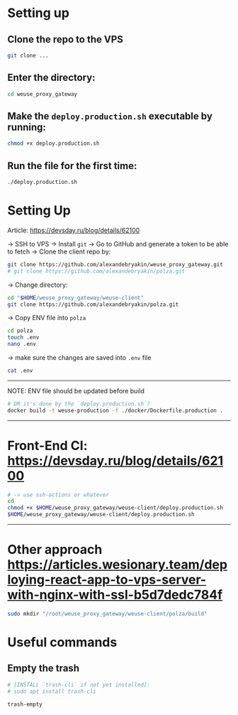 # Setting up

## Clone the repo to the VPS

```bash
git clone ...
```

## Enter the directory:

```bash
cd weuse_proxy_gateway
```

## Make the `deploy.production.sh` executable by running:

```bash
chmod +x deploy.production.sh
```

## Run the file for the first time:

```bash
./deploy.production.sh
```

<!--  -->

# Setting Up

Article: https://devsday.ru/blog/details/62100

-> SSH to VPS
-> Install `git`
-> Go to GitHub and generate a token to be able to fetch
-> Clone the client repo by:

```bash
git clone https://github.com/alexandebryakin/weuse_proxy_gateway.git
# git clone https://github.com/alexandebryakin/polza.git
```

-> Change directory:

```bash
cd "$HOME/weuse_proxy_gateway/weuse-client"
git clone https://github.com/alexandebryakin/polza.git
```

-> Copy ENV file into `polza`

```bash
cd polza
touch .env
nano .env
```

-> make sure the changes are saved into `.env` file

```bash
cat .env
```

---

NOTE: ENV file should be updated before build

```bash
# OR it's done by the `deploy.production.sh`?
docker build -t weuse-production -f ./docker/Dockerfile.production .
```

---

# Front-End CI: https://devsday.ru/blog/details/62100

```bash
# -> use ssh-actions or whatever
cd
chmod +x $HOME/weuse_proxy_gateway/weuse-client/deploy.production.sh
$HOME/weuse_proxy_gateway/weuse-client/deploy.production.sh
```

---

# Other approach https://articles.wesionary.team/deploying-react-app-to-vps-server-with-nginx-with-ssl-b5d7dedc784f

```bash
sudo mkdir "/root/weuse_proxy_gateway/weuse-client/polza/build"
```

# Useful commands

## Empty the trash

```bash
# [INSTALL `trash-cli` if not yet installed]:
# sudo apt install trash-cli

trash-empty
```
